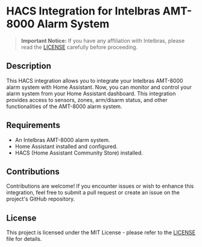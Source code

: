 # HACS Integration for Intelbras AMT-8000 Alarm System

> **Important Notice:** If you have any affiliation with Intelbras, please read the [LICENSE](LICENSE.md) carefully before proceeding.

## Description

This HACS integration allows you to integrate your Intelbras AMT-8000 alarm system with Home Assistant. Now, you can monitor and control your alarm system from your Home Assistant dashboard. This integration provides access to sensors, zones, arm/disarm status, and other functionalities of the AMT-8000 alarm system.

## Requirements

- An Intelbras AMT-8000 alarm system.
- Home Assistant installed and configured.
- HACS (Home Assistant Community Store) installed.

## Contributions

Contributions are welcome! If you encounter issues or wish to enhance this integration, feel free to submit a pull request or create an issue on the project's GitHub repository.

## License

This project is licensed under the MIT License - please refer to the [LICENSE](LICENSE.md) file for details.
